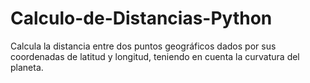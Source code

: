 # Calculo-de-Distancias-Python
Calcula la distancia entre dos puntos geográficos dados por sus coordenadas de latitud y longitud, teniendo en cuenta la curvatura del planeta.
